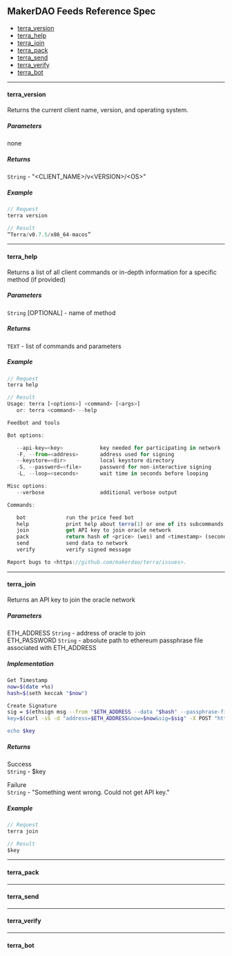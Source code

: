 ## MakerDAO Feeds Reference Spec

* [terra_version](#terra_version)
* [terra_help](#terra_help)
* [terra_join](#terra_join)
* [terra_pack](#terra_pack)
* [terra_send](#terra_send)
* [terra_verify](#terra_verify)
* [terra_bot](#terra_bot)

***

#### terra_version

Returns the current client name, version, and operating system.

##### Parameters
none

##### Returns

`String` - "<CLIENT_NAME>/v\<VERSION>/\<OS>"

##### Example
```js
// Request
terra version

// Result
“Terra/v0.7.5/x86_64-macos”
```

***

#### terra_help

Returns a list of all client commands or in-depth information for a specific method (if provided)

##### Parameters
`String` [OPTIONAL] - name of method

##### Returns

`TEXT` - list of commands and parameters

##### Example
```js
// Request
terra help 

// Result
Usage: terra [<options>] <command> [<args>]
   or: terra <command> --help

Feedbot and tools

Bot options:

   --api-key=<key>            key needed for participating in network
   -F, --from=<address>       address used for signing
   --keystore=<dir>           local keystore directory
   -S, --password=<file>      password for non-interactive signing
   -L, --loop=<seconds>       wait time in seconds before looping

Misc options:
   --verbose                  additional verbose output

Commands:

   bot             run the price feed bot
   help            print help about terra(1) or one of its subcommands
   join            get API key to join oracle network
   pack            return hash of <price> (wei) and <timestamp> (seconds)
   send            send data to network
   verify          verify signed message

Report bugs to <https://github.com/makerdao/terra/issues>.
```

***

#### terra_join

Returns an API key to join the oracle network

##### Parameters
ETH_ADDRESS `String` - address of oracle to join    
ETH_PASSWORD `String` - absolute path to ethereum passphrase file associated with ETH_ADDRESS    

##### Implementation
```bash
Get Timestamp   
now=$(date +%s)
hash=$(seth keccak "$now")

Create Signature    
sig = $(ethsign msg --from "$ETH_ADDRESS --data "$hash" --passphrase-file "$ETH_PASSWORD")
key=$(curl -sS -d "address=$ETH_ADDRESS&now=$now&sig=$sig" -X POST "https://dai-service.makerdao.com/token")

echo $key
```
##### Returns

Success   
`String` - $key

Failure    
`String` - "Something went wrong. Could not get API key."


##### Example
```js
// Request
terra join

// Result
$key

```

***

#### terra_pack

***

#### terra_send

***

#### terra_verify

***

#### terra_bot

